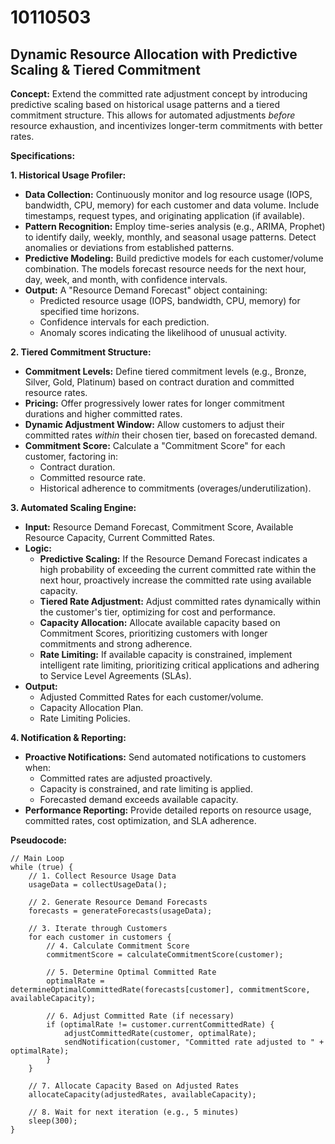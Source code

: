 # 10110503

## Dynamic Resource Allocation with Predictive Scaling & Tiered Commitment

**Concept:** Extend the committed rate adjustment concept by introducing predictive scaling based on historical usage patterns and a tiered commitment structure. This allows for automated adjustments *before* resource exhaustion, and incentivizes longer-term commitments with better rates.

**Specifications:**

**1. Historical Usage Profiler:**

*   **Data Collection:** Continuously monitor and log resource usage (IOPS, bandwidth, CPU, memory) for each customer and data volume. Include timestamps, request types, and originating application (if available).
*   **Pattern Recognition:** Employ time-series analysis (e.g., ARIMA, Prophet) to identify daily, weekly, monthly, and seasonal usage patterns.  Detect anomalies or deviations from established patterns.
*   **Predictive Modeling:**  Build predictive models for each customer/volume combination. The models forecast resource needs for the next hour, day, week, and month, with confidence intervals.
*   **Output:**  A "Resource Demand Forecast" object containing:
    *   Predicted resource usage (IOPS, bandwidth, CPU, memory) for specified time horizons.
    *   Confidence intervals for each prediction.
    *   Anomaly scores indicating the likelihood of unusual activity.

**2. Tiered Commitment Structure:**

*   **Commitment Levels:** Define tiered commitment levels (e.g., Bronze, Silver, Gold, Platinum) based on contract duration and committed resource rates.
*   **Pricing:** Offer progressively lower rates for longer commitment durations and higher committed rates.
*   **Dynamic Adjustment Window:** Allow customers to adjust their committed rates *within* their chosen tier, based on forecasted demand.
*   **Commitment Score:** Calculate a "Commitment Score" for each customer, factoring in:
    *   Contract duration.
    *   Committed resource rate.
    *   Historical adherence to commitments (overages/underutilization).

**3. Automated Scaling Engine:**

*   **Input:** Resource Demand Forecast, Commitment Score, Available Resource Capacity, Current Committed Rates.
*   **Logic:**
    *   **Predictive Scaling:**  If the Resource Demand Forecast indicates a high probability of exceeding the current committed rate within the next hour, proactively increase the committed rate using available capacity.
    *   **Tiered Rate Adjustment:**  Adjust committed rates dynamically within the customer's tier, optimizing for cost and performance.
    *   **Capacity Allocation:** Allocate available capacity based on Commitment Scores, prioritizing customers with longer commitments and strong adherence.
    *   **Rate Limiting:** If available capacity is constrained, implement intelligent rate limiting, prioritizing critical applications and adhering to Service Level Agreements (SLAs).
*   **Output:**
    *   Adjusted Committed Rates for each customer/volume.
    *   Capacity Allocation Plan.
    *   Rate Limiting Policies.

**4.  Notification & Reporting:**

*   **Proactive Notifications:** Send automated notifications to customers when:
    *   Committed rates are adjusted proactively.
    *   Capacity is constrained, and rate limiting is applied.
    *   Forecasted demand exceeds available capacity.
*   **Performance Reporting:**  Provide detailed reports on resource usage, committed rates, cost optimization, and SLA adherence.

**Pseudocode:**

```
// Main Loop
while (true) {
    // 1. Collect Resource Usage Data
    usageData = collectUsageData();

    // 2. Generate Resource Demand Forecasts
    forecasts = generateForecasts(usageData);

    // 3. Iterate through Customers
    for each customer in customers {
        // 4. Calculate Commitment Score
        commitmentScore = calculateCommitmentScore(customer);

        // 5. Determine Optimal Committed Rate
        optimalRate = determineOptimalCommittedRate(forecasts[customer], commitmentScore, availableCapacity);

        // 6. Adjust Committed Rate (if necessary)
        if (optimalRate != customer.currentCommittedRate) {
            adjustCommittedRate(customer, optimalRate);
            sendNotification(customer, "Committed rate adjusted to " + optimalRate);
        }
    }

    // 7. Allocate Capacity Based on Adjusted Rates
    allocateCapacity(adjustedRates, availableCapacity);

    // 8. Wait for next iteration (e.g., 5 minutes)
    sleep(300);
}
```